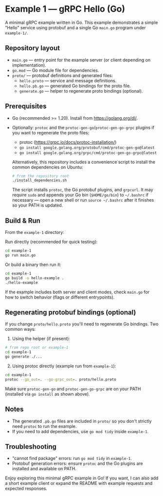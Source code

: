 # Example 1 — gRPC Hello (Go)

A minimal gRPC example written in Go. This example demonstrates a simple "Hello" service using protobuf and a single Go `main.go` program under `example-1/`.

## Repository layout

- `main.go` — entry point for the example server (or client depending on implementation).
- `go.mod` — Go module file for dependencies.
- `proto/` — protobuf definitions and generated files:
  - `hello.proto` — service and message definitions.
  - `hello.pb.go` — generated Go bindings for the proto file.
  - `generate.go` — helper to regenerate proto bindings (optional).

## Prerequisites

- Go (recommended >= 1.20). Install from https://golang.org/dl/.
- Optionally: `protoc` and the `protoc-gen-go`/`protoc-gen-go-grpc` plugins if you want to regenerate the proto files:
  - protoc (https://grpc.io/docs/protoc-installation/)
  - `go install google.golang.org/protobuf/cmd/protoc-gen-go@latest`
  - `go install google.golang.org/grpc/cmd/protoc-gen-go-grpc@latest`

  Alternatively, this repository includes a convenience script to install the common dependencies on Ubuntu:

  ```bash
  # from the repository root
  ./install_dependencies.sh
  ```

  The script installs `protoc`, the Go protobuf plugins, and `grpcurl`. It may require `sudo` and appends your Go bin (`$HOME/go/bin`) to `~/.bashrc` if necessary — open a new shell or run `source ~/.bashrc` after it finishes so your PATH is updated.

## Build & Run

From the `example-1` directory:

Run directly (recommended for quick testing):

```bash
cd example-1
go run main.go
```

Or build a binary then run it:

```bash
cd example-1
go build -o hello-example .
./hello-example
```

If the example includes both server and client modes, check `main.go` for how to switch behavior (flags or different entrypoints).

## Regenerating protobuf bindings (optional)

If you change `proto/hello.proto` you'll need to regenerate Go bindings. Two common ways:

1) Using the helper (if present):

```bash
# from repo root or example-1
cd example-1
go generate ./...
```

2) Using protoc directly (example run from `example-1`):

```bash
cd example-1
protoc --go_out=. --go-grpc_out=. proto/hello.proto
```

Make sure `protoc-gen-go` and `protoc-gen-go-grpc` are on your PATH (installed via `go install` as shown above).

## Notes

- The generated `.pb.go` files are included in `proto/` so you don't strictly need `protoc` to run the example.
- If you need to add dependencies, use `go mod tidy` inside `example-1`.

## Troubleshooting

- "cannot find package" errors: run `go mod tidy` in `example-1`.
- Protobuf generation errors: ensure `protoc` and the Go plugins are installed and available on PATH.

Enjoy exploring this minimal gRPC example in Go! If you want, I can also add a short example client or expand the README with example requests and expected responses.
